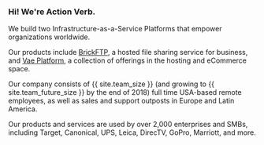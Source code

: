 ### Hi!  We're Action Verb.

We build two Infrastructure-as-a-Service Platforms that empower
organizations worldwide.

Our products include <a href="https://brickftp.com/" target="_blank">BrickFTP</a>,
a hosted file sharing service for business, and
<a href="https://vaeplatform.com/" target="_blank">Vae Platform</a>,
a collection of offerings in the hosting and eCommerce space.

Our company consists of {{ site.team_size }} (and growing to {{ site.team_future_size }}
by the end of 2018)
full time USA-based remote employees, as well as sales and support outposts in
Europe and Latin America.

Our products and services are used by over 2,000 enterprises and
SMBs, including Target, Canonical, UPS, Leica, DirecTV, GoPro, Marriott, and
more.

